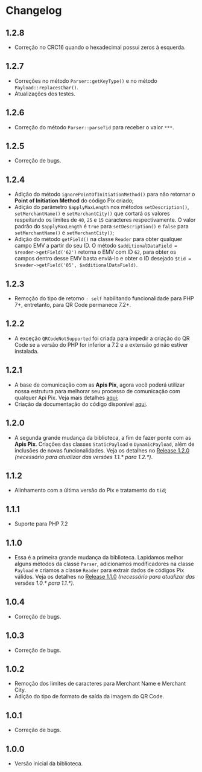 # Changelog

## 1.2.8

* Correção no CRC16 quando o hexadecimal possui zeros à esquerda.

## 1.2.7

* Correções no método `Parser::getKeyType()` e no método `Payload::replacesChar()`.
* Atualizações dos testes.

## 1.2.6

* Correção do método `Parser::parseTid` para receber o valor `***`.

## 1.2.5

* Correção de bugs.

## 1.2.4

* Adição do método `ignorePointOfInitiationMethod()` para não retornar o **Point of Initiation Method** do código Pix criado;
* Adição do parâmetro `$applyMaxLength` nos métodos `setDescription()`, `setMerchantName()` e `setMerchantCity()` que cortará os valores respeitando os limites de `40`, `25` e `15` caracteres respectivamente. O valor padrão do `$applyMaxLength` é `true` para `setDescription()` e `false` para `setMerchantName()` e `setMerchantCity()`;
* Adição do método `getField()` na classe `Reader` para obter qualquer campo EMV a partir do seu ID. O método `$additionalDataField = $reader->getField('62')` retorna o EMV com ID `62`, para obter os campos dentro desse EMV basta enviá-lo e obter o ID desejado `$tid = $reader->getField('05', $additionalDataField)`.

## 1.2.3

* Remoção do tipo de retorno `: self` habilitando funcionalidade para PHP 7+, entretanto, para QR Code permanece 7.2+.

## 1.2.2

* A exceção `QRCodeNotSupported` foi criada para impedir a criação do QR Code se a versão do PHP for inferior a 7.2 e a extensão `gd` não estiver instalada.

## 1.2.1

* A base de comunicação com as **Apis Pix**, agora você poderá utilizar nossa estrutura para melhorar seu processo de comunicação com qualquer Api Pix. Veja mais detalhes [aqui](https://github.com/piggly-dev/php-pix/wiki);
* Criação da documentação do código disponível [aqui](https://github.com/piggly-dev/php-pix/wiki).

## 1.2.0

* A segunda grande mudança da biblioteca, a fim de fazer ponte com as **Apis Pix**. Criações das classes `StaticPayload` e `DynamicPayload`, além de inclusões de novas funcionalidades. Veja os detalhes no [Release 1.2.0](https://github.com/piggly-dev/php-pix/releases/tag/1.2.0) *(necessário para atualizar das versões 1.1.\* para 1.2.\*)*.

## 1.1.2

* Alinhamento com a última versão do Pix e tratamento do `tid`;

## 1.1.1

* Suporte para PHP 7.2

## 1.1.0

* Essa é a primeira grande mudança da biblioteca. Lapidamos melhor alguns métodos da classe `Parser`, adicionamos modificadores na classe `Payload` e criamos a classe `Reader` para extrair dados de códigos Pix válidos. Veja os detalhes no [Release 1.1.0](https://github.com/piggly-dev/php-pix/releases/tag/1.1.0) *(necessário para atualizar das versões 1.0.\* para 1.1.\*)*.

## 1.0.4

* Correção de bugs.

## 1.0.3

* Correção de bugs.

## 1.0.2

* Remoção dos limites de caracteres para Merchant Name e Merchant City.
* Adição do tipo de formato de saída da imagem do QR Code.

## 1.0.1

* Correção de bugs.

## 1.0.0

* Versão inicial da biblioteca.